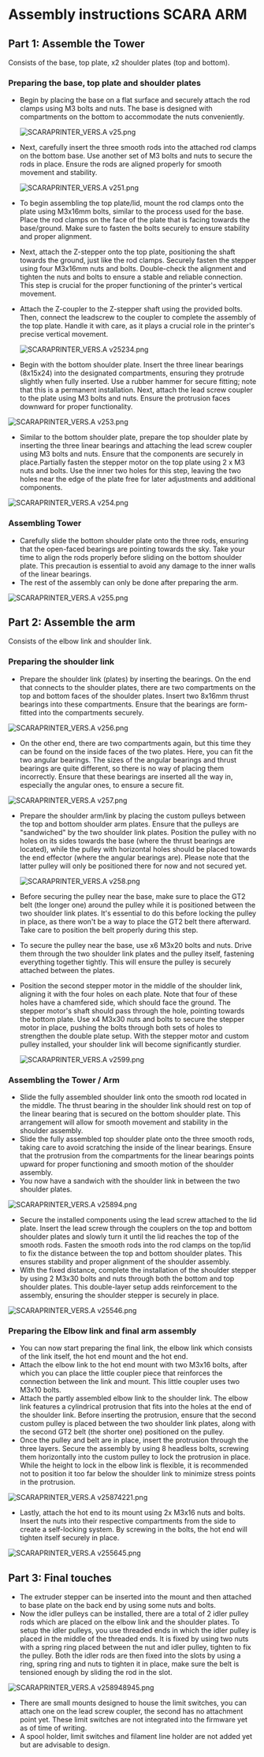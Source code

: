 # Assembly instructions SCARA ARM

## Part 1: Assemble the Tower

Consists of the base, top plate, x2 shoulder plates (top and bottom).

### Preparing the base, top plate and shoulder plates

- Begin by placing the base on a flat surface and securely attach the rod clamps using M3 bolts and nuts. The base is designed with compartments on the bottom to accommodate the nuts conveniently.
    
    ![SCARAPRINTER_VERS.A v25.png](https://s3-us-west-2.amazonaws.com/secure.notion-static.com/35354a2f-cfaf-4c8b-bf0c-0899350a0c88/SCARAPRINTER_VERS.A_v25.png)
    
- Next, carefully insert the three smooth rods into the attached rod clamps on the bottom base. Use another set of M3 bolts and nuts to secure the rods in place. Ensure the rods are aligned properly for smooth movement and stability.
    
    ![SCARAPRINTER_VERS.A v251.png](https://s3-us-west-2.amazonaws.com/secure.notion-static.com/6d0b8c04-fe6a-48c9-acc9-629168646a10/SCARAPRINTER_VERS.A_v251.png)
    
- To begin assembling the top plate/lid, mount the rod clamps onto the plate using M3x16mm bolts, similar to the process used for the base. Place the rod clamps on the face of the plate that is facing towards the base/ground. Make sure to fasten the bolts securely to ensure stability and proper alignment.
- Next, attach the Z-stepper onto the top plate, positioning the shaft towards the ground, just like the rod clamps. Securely fasten the stepper using four M3x16mm nuts and bolts. Double-check the alignment and tighten the nuts and bolts to ensure a stable and reliable connection. This step is crucial for the proper functioning of the printer's vertical movement.
- Attach the Z-coupler to the Z-stepper shaft using the provided bolts. Then, connect the leadscrew to the coupler to complete the assembly of the top plate. Handle it with care, as it plays a crucial role in the printer's precise vertical movement.
    
    ![SCARAPRINTER_VERS.A v25234.png](https://s3-us-west-2.amazonaws.com/secure.notion-static.com/b04d6f6d-491c-46fe-ae92-19d556648687/SCARAPRINTER_VERS.A_v25234.png)
    
- Begin with the bottom shoulder plate. Insert the three linear bearings (8x15x24) into the designated compartments, ensuring they protrude slightly when fully inserted. Use a rubber hammer for secure fitting; note that this is a permanent installation. Next, attach the lead screw coupler to the plate using M3 bolts and nuts. Ensure the protrusion faces downward for proper functionality.

![SCARAPRINTER_VERS.A v253.png](https://s3-us-west-2.amazonaws.com/secure.notion-static.com/5fe056e1-6b67-4069-abd1-35b565b2d3ab/SCARAPRINTER_VERS.A_v253.png)

- Similar to the bottom shoulder plate, prepare the top shoulder plate by inserting the three linear bearings and attaching the lead screw coupler using M3 bolts and nuts. Ensure that the components are securely in place.Partially fasten the stepper motor on the top plate using 2 x M3 nuts and bolts. Use the inner two holes for this step, leaving the two holes near the edge of the plate free for later adjustments and additional components.

![SCARAPRINTER_VERS.A v254.png](https://s3-us-west-2.amazonaws.com/secure.notion-static.com/6b7b3973-b939-4ecc-9f45-0f9b119fad04/SCARAPRINTER_VERS.A_v254.png)

### Assembling Tower

- Carefully slide the bottom shoulder plate onto the three rods, ensuring that the open-faced bearings are pointing towards the sky. Take your time to align the rods properly before sliding on the bottom shoulder plate. This precaution is essential to avoid any damage to the inner walls of the linear bearings.
- The rest of the assembly can only be done after preparing the arm.

![SCARAPRINTER_VERS.A v255.png](https://s3-us-west-2.amazonaws.com/secure.notion-static.com/73f14aec-4178-408c-9bd2-9e847ed71135/SCARAPRINTER_VERS.A_v255.png)

## Part 2: Assemble the arm

Consists of the elbow link and shoulder link.

### Preparing the shoulder link

- Prepare the shoulder link (plates) by inserting the bearings. On the end that connects to the shoulder plates, there are two compartments on the top and bottom faces of the shoulder plates. Insert two 8x16mm thrust bearings into these compartments. Ensure that the bearings are form-fitted into the compartments securely.

![SCARAPRINTER_VERS.A v256.png](https://s3-us-west-2.amazonaws.com/secure.notion-static.com/5a043ca1-c228-4294-847e-0fe4c1c64ed7/SCARAPRINTER_VERS.A_v256.png)

- On the other end, there are two compartments again, but this time they can be found on the inside faces of the two plates. Here, you can fit the two angular bearings. The sizes of the angular bearings and thrust bearings are quite different, so there is no way of placing them incorrectly. Ensure that these bearings are inserted all the way in, especially the angular ones, to ensure a secure fit.

![SCARAPRINTER_VERS.A v257.png](https://s3-us-west-2.amazonaws.com/secure.notion-static.com/641d1dc8-72d1-4ebd-9d3b-d84f38efae07/SCARAPRINTER_VERS.A_v257.png)

- Prepare the shoulder arm/link by placing the custom pulleys between the top and bottom shoulder arm plates. Ensure that the pulleys are "sandwiched" by the two shoulder link plates. Position the pulley with no holes on its sides towards the base (where the thrust bearings are located), while the pulley with horizontal holes should be placed towards the end effector (where the angular bearings are). Please note that the latter pulley will only be positioned there for now and not secured yet.
    
    ![SCARAPRINTER_VERS.A v258.png](https://s3-us-west-2.amazonaws.com/secure.notion-static.com/186ec126-1ba1-4bdd-9a69-4b067a52f60c/SCARAPRINTER_VERS.A_v258.png)
    
- Before securing the pulley near the base, make sure to place the GT2 belt (the longer one) around the pulley while it is positioned between the two shoulder link plates. It's essential to do this before locking the pulley in place, as there won't be a way to place the GT2 belt there afterward. Take care to position the belt properly during this step.
- To secure the pulley near the base, use x6 M3x20 bolts and nuts. Drive them through the two shoulder link plates and the pulley itself, fastening everything together tightly. This will ensure the pulley is securely attached between the plates.
- Position the second stepper motor in the middle of the shoulder link, aligning it with the four holes on each plate. Note that four of these holes have a chamfered side, which should face the ground. The stepper motor's shaft should pass through the hole, pointing towards the bottom plate. Use x4 M3x30 nuts and bolts to secure the stepper motor in place, pushing the bolts through both sets of holes to strengthen the double plate setup. With the stepper motor and custom pulley installed, your shoulder link will become significantly sturdier.
    
    ![SCARAPRINTER_VERS.A v2599.png](https://s3-us-west-2.amazonaws.com/secure.notion-static.com/162d1c89-a65c-4da3-a6c2-b60b733964ff/SCARAPRINTER_VERS.A_v2599.png)
    

### Assembling the Tower / Arm

- Slide the fully assembled shoulder link onto the smooth rod located in the middle. The thrust bearing in the shoulder link should rest on top of the linear bearing that is secured on the bottom shoulder plate. This arrangement will allow for smooth movement and stability in the shoulder assembly.
- Slide the fully assembled top shoulder plate onto the three smooth rods, taking care to avoid scratching the inside of the linear bearings. Ensure that the protrusion from the compartments for the linear bearings points upward for proper functioning and smooth motion of the shoulder assembly.
- You now have a sandwich with the shoulder link in between the two shoulder plates.

![SCARAPRINTER_VERS.A v25894.png](https://s3-us-west-2.amazonaws.com/secure.notion-static.com/d823010e-0675-416f-87ca-b8101b5b0af3/SCARAPRINTER_VERS.A_v25894.png)

- Secure the installed components using the lead screw attached to the lid plate. Insert the lead screw through the couplers on the top and bottom shoulder plates and slowly turn it until the lid reaches the top of the smooth rods. Fasten the smooth rods into the rod clamps on the top/lid to fix the distance between the top and bottom shoulder plates. This ensures stability and proper alignment of the shoulder assembly.
- With the fixed distance, complete the installation of the shoulder stepper by using 2 M3x30 bolts and nuts through both the bottom and top shoulder plates. This double-layer setup adds reinforcement to the assembly, ensuring the shoulder stepper is securely in place.

![SCARAPRINTER_VERS.A v25546.png](https://s3-us-west-2.amazonaws.com/secure.notion-static.com/aa308e69-a77a-48ed-9430-e3318bd7fb18/SCARAPRINTER_VERS.A_v25546.png)

### Preparing the Elbow link and final arm assembly

- You can now start preparing the final link, the elbow link which consists of the link itself, the hot end mount and the hot end.
- Attach the elbow link to the hot end mount with two M3x16 bolts, after which you can place the little coupler piece that reinforces the connection between the link and mount. This little coupler uses two M3x10 bolts.
- Attach the partly assembled elbow link to the shoulder link. The elbow link features a cylindrical protrusion that fits into the holes at the end of the shoulder link. Before inserting the protrusion, ensure that the second custom pulley is placed between the two shoulder link plates, along with the second GT2 belt (the shorter one) positioned on the pulley.
- Once the pulley and belt are in place, insert the protrusion through the three layers. Secure the assembly by using 8 headless bolts, screwing them horizontally into the custom pulley to lock the protrusion in place. While the height to lock in the elbow link is flexible, it is recommended not to position it too far below the shoulder link to minimize stress points in the protrusion.

![SCARAPRINTER_VERS.A v25874221.png](https://s3-us-west-2.amazonaws.com/secure.notion-static.com/617a3f44-c3c6-427c-be64-6bab8d4867f4/SCARAPRINTER_VERS.A_v25874221.png)

- Lastly, attach the hot end to its mount using 2x M3x16 nuts and bolts. Insert the nuts into their respective compartments from the side to create a self-locking system. By screwing in the bolts, the hot end will tighten itself securely in place.

![SCARAPRINTER_VERS.A v255645.png](https://s3-us-west-2.amazonaws.com/secure.notion-static.com/5c88aeec-15e7-4579-99ce-4f8b8eccc495/SCARAPRINTER_VERS.A_v255645.png)

## Part 3: Final touches

- The extruder stepper can be inserted into the mount and then attached to base plate on the back end by using some nuts and bolts.
- Now the idler pulleys can be installed, there are a total of 2 idler pulley rods which are placed on the elbow link and the shoulder plates. To setup the idler pulleys, you use threaded ends in which the idler pulley is placed in the middle of the threaded ends. It is fixed by using two nuts with a spring ring placed between the nut and idler pulley, tighten to fix the pulley. Both the idler rods are then fixed into the slots by using a ring, spring ring and nuts to tighten it in place, make sure the belt is tensioned enough by sliding the rod in the slot.

![SCARAPRINTER_VERS.A v258948945.png](https://s3-us-west-2.amazonaws.com/secure.notion-static.com/18cefd26-1294-473c-aefd-460b0584370e/SCARAPRINTER_VERS.A_v258948945.png)

- There are small mounts designed to house the limit switches, you can attach one on the lead screw coupler, the second has no attachment point yet. These limit switches are not integrated into the firmware yet as of time of writing.
- A spool holder, limit switches and filament line holder are not added yet but are advisable to design.
